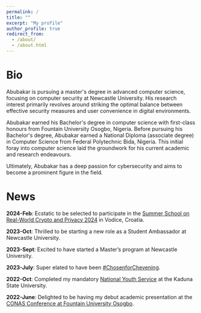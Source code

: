 ```yaml
---
permalink: /
title: ""
excerpt: "My profile"
author_profile: true
redirect_from: 
  - /about/
  - /about.html
---
```

Bio
======
Abubakar is pursuing a master's degree in advanced computer science, focusing on computer security at Newcastle University. His research interest primarily revolves around striking the optimal balance between effective security measures and user convenience in digital environments.

Abubakar earned his Bachelor's degree in computer science with first-class honours from Fountain University Osogbo, Nigeria. Before pursuing his Bachelor's degree, Abubakar earned a National Diploma (associate degree) in Computer Science from Federal Polytechnic Bida, Nigeria. This initial foray into computer science laid the groundwork for his current academic and research endeavours.

Ultimately, Abubakar has a deep passion for cybersecurity and aims to become a prominent figure in the field.


News
======
**2024-Feb**:        Ecstatic to be selected to participate in the [Summer School on Real-World Crypto and Privacy 2024](https://summerschool-croatia.cs.ru.nl/2024/) in Vodice, Croatia.

**2023-Oct**:        Thrilled to be starting a new role as a Student Ambassador at Newcastle University.

**2023-Sept**:       Excited to have started a Master’s program at Newcastle University.

**2023-July**:       Super elated to have been [#ChosenforChevening](https://www.chevening.org/scholarships/).

**2022-Oct**:        Completed my mandatory [National Youth Service](https://www.nysc.gov.ng/aboutscheme.html) at the Kaduna State University.

**2022-June**:       Delighted to be having my debut academic presentation at the [CONAS Conference at Fountain University Osogbo](https://fuo.edu.ng/innovative-tools-in-science-and-technology-for-global-development/).

